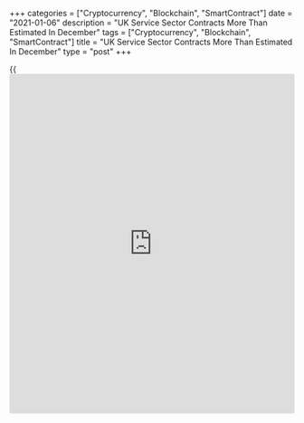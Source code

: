 +++
categories = ["Cryptocurrency", "Blockchain", "SmartContract"]
date = "2021-01-06"
description = "UK Service Sector Contracts More Than Estimated In December"
tags = ["Cryptocurrency", "Blockchain", "SmartContract"]
title = "UK Service Sector Contracts More Than Estimated In December"
type = "post"
+++

{{<iframe id="large-banner" src="https://www.bounty.group/#slide=7.0" width="100%" height="600" scrolling="no" style="border: 0px solid rgb(216, 221, 230); border-radius: 3px;">}}

The UK service sector contracted more than initially estimated at the
end of 2020 with the downturn overwhelmingly linked to [business][1]
disruptions, restrictions on trade and temporary closures due to the
Covid-19 pandemic, final survey data from IHS Markit showed Wednesday.

The final IHS Markit/Chartered Institute of Procurement & Supply
services Purchasing Managers' Index rose to 49.4 in December from 47.6
in November.

A score below 50 indicates contraction in the sector. The reading was
also below the flash 49.9.

The survey revealed a fall in total new business across the service
sector for the third consecutive month. Export sales remained a weak
spot, with new business from abroad decreasing sharply in December amid
heightened Brexit uncertainty.

Staffing numbers moved closer to stabilization in December, with the
rate of job shedding the slowest since the downturn began in March 2020.

Input price inflation accelerated sharply since November and reached a
ten-month high. Nonetheless, prices charged by service sector companies
decreased for the fourth month running in December.

Expectations for business activity growth rose to the highest since
March 2015.

With a third national lockdown underway, service providers will be
braced for a sustained period of subdued UK economic conditions and
deferred client spending in the first quarter of this year, Tim Moore,
economics director at IHS Markit, said.

At 50.4 in December, the composite output index edged up from 49.0 in
November and registered slightly above the 50.0 no-change threshold. The
flash reading was 50.7.

For comments and feedback [contact](https://www.playgroundfx.com/contact/): editorial@rtt[news](https://www.letsplayfx.com/blog/forex-news-website/).com

[Economic News][2]

 **What parts of the world are seeing the best (and worst) economic
performances lately? Click[here][3] to check out our [Econ Scorecard][3]
and find out! See up-to-the-moment [ranking](https://www.playgroundfx.com/blog/crypto-exchange-ranking/)s for the best and worst
performers in [GDP][4], [unemployment rate][5], [inflation][6] and much
more.**

   1. www.rtt[news](https://www.letsplayfx.com/blog/forex-news-website/).com/Content/Business.aspx
   2. www.rtt[news](https://www.letsplayfx.com/blog/forex-news-website/).com/Content/EconomicNews.aspx
   3. www.rtt[news](https://www.letsplayfx.com/blog/forex-news-website/).com/economic-scorecard/world-rank/retail-sales/highest-performance.aspx
   4. www.rtt[news](https://www.letsplayfx.com/blog/forex-news-website/).com/economic-scorecard/world-rank/GDP/highest-performance.aspx
   5. www.rtt[news](https://www.letsplayfx.com/blog/forex-news-website/).com/economic-scorecard/world-rank/unemployment-rate/lowest-performance.aspx
   6. www.rtt[news](https://www.letsplayfx.com/blog/forex-news-website/).com/economic-scorecard/world-rank/CPI/highest-performance.aspx